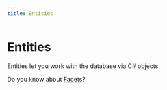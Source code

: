 ```yaml
---
title: Entities
---
```


Entities
========

Entities let you work with the database via C# objects.

Do you know about [Facets](facets)?
